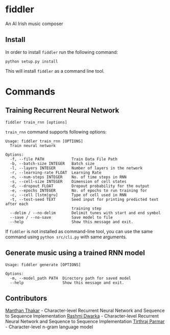 # fiddler
An AI Irish music composer


## Install

In order to install `fiddler` run the following command:

    python setup.py install
    
 This will install `fiddler` as a command line tool.
 

 # Commands

 ## Training Recurrent Neural Network
 
    fiddler train_rnn [options]

`train_rnn` command supports following options:

```
Usage: fiddler train_rnn [OPTIONS]
  Train neural network

Options:
  -f, --file PATH            Train Data File Path
  -b, --batch-size INTEGER   Batch size
  -l, --layers INTEGER       Number of layers in the network
  -r, --learning-rate FLOAT  Learning Rate
  -n, --num-steps INTEGER    No. of time steps in RNN
  -s, --cell-size INTEGER    Dimension of cell states
  -d, --dropout FLOAT        Dropout probability for the output
  -e, --epochs INTEGER       No. of epochs to run training for
  -c, --cell [lstm|gru]      Type of cell used in RNN
  -t, --test-seed TEXT       Seed input for printing predicted text after each
                             training step
  --delim / --no-delim       Delimit tunes with start and end symbol
  --save / --no-save         Save model to file
  --help                     Show this message and exit.
```
 
 If `fiddler` is not installed as command-line tool, you can use the same command using `python src/cli.py` with same arguments.

 ## Generate music using a trained RNN model

```
Usage: fiddler generate [OPTIONS]

Options:
  -m, --model_path PATH  Directory path for saved model
  --help                 Show this message and exit.
```

## Contributors

[Manthan Thakar](https://github.com/manthan787)   - Character-level Recurrent Neural Network and Sequence to Sequence Implementation
[Rashmi Dwarka](https://github.com/dwaraka-rashmi)    - Character-level Recurrent Neural Network and Sequence to Sequence Implementation
[Tirthraj Parmar](https://github.com/Tirthraj93)  - Character-level n-gram language model
